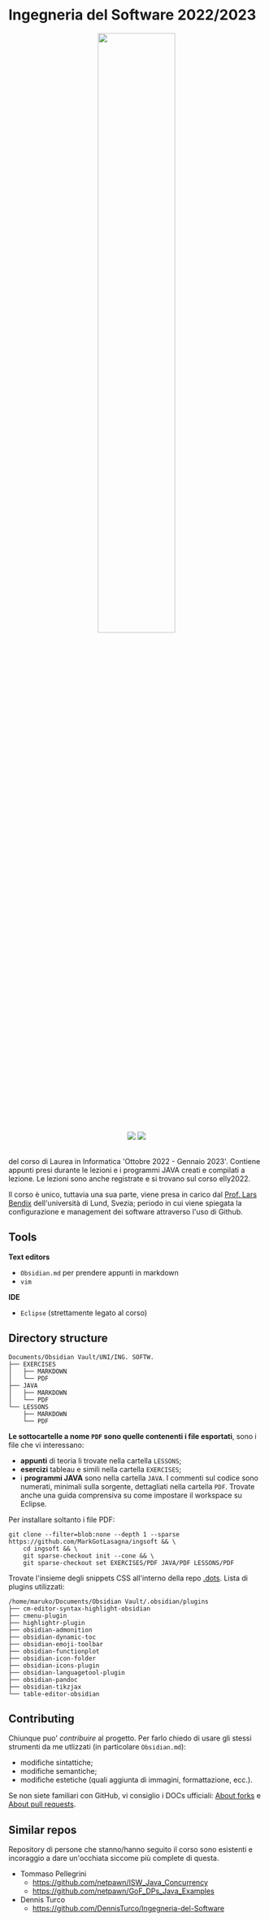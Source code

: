 # Ingegneria del Software 2022/2023

<div align=center>
	<image src=/.pics/ingsoft_cover.png width=55%></image></br></br>
	<image src=https://shields.io/badge/Eclipse-black?logo=eclipse&style=plastic></image>
	<image src=https://shields.io/badge/arch-black?logo=archlinux&style=plastic></image>
	</br></br>
</div>

del corso di Laurea in Informatica 'Ottobre 2022 - Gennaio 2023'.
Contiene appunti presi durante le lezioni e i programmi JAVA creati e compilati a lezione. Le lezioni sono anche registrate e si trovano sul corso elly2022.

Il corso è unico, tuttavia una sua parte, viene presa in carico dal [Prof. Lars Bendix](https://fileadmin.cs.lth.se/cs/Personal/Lars_Bendix/Teaching/1-ECTS-SCM/Parma-22/) dell'università di Lund, Svezia; periodo in cui viene spiegata la configurazione e management dei software attraverso l'uso di Github.

## Tools

**Text editors**
- `Obsidian.md` per prendere appunti in markdown
- `vim`

**IDE**
- `Eclipse` (strettamente legato al corso)

## Directory structure

```
Documents/Obsidian Vault/UNI/ING. SOFTW.
├── EXERCISES
│   ├── MARKDOWN
│   └── PDF
├── JAVA
│   ├── MARKDOWN
│   └── PDF
└── LESSONS
    ├── MARKDOWN
    └── PDF
```

**Le sottocartelle a nome `PDF` sono quelle contenenti i file esportati**, sono i file che vi interessano:
- **appunti** di teoria li trovate nella cartella `LESSONS`;
- **esercizi** tableau e simili nella cartella `EXERCISES`;
- i **programmi JAVA** sono nella cartella `JAVA`. I commenti sul codice sono numerati, minimali sulla sorgente, dettagliati nella cartella `PDF`. Trovate anche una guida comprensiva su come impostare il workspace su Eclipse.

Per installare soltanto i file PDF:
```
git clone --filter=blob:none --depth 1 --sparse https://github.com/MarkGotLasagna/ingsoft && \
    cd ingsoft && \
    git sparse-checkout init --cone && \
    git sparse-checkout set EXERCISES/PDF JAVA/PDF LESSONS/PDF
```

Trovate l'insieme degli snippets CSS all'interno della repo [.dots](https://github.com/MarkGotLasagna/.dots).
Lista di plugins utilizzati:
```
/home/maruko/Documents/Obsidian Vault/.obsidian/plugins
├── cm-editor-syntax-highlight-obsidian
├── cmenu-plugin
├── highlightr-plugin
├── obsidian-admonition
├── obsidian-dynamic-toc
├── obsidian-emoji-toolbar
├── obsidian-functionplot
├── obsidian-icon-folder
├── obsidian-icons-plugin
├── obsidian-languagetool-plugin
├── obsidian-pandoc
├── obsidian-tikzjax
└── table-editor-obsidian
```

## Contributing
Chiunque puo' *contribuire* al progetto.
Per farlo chiedo di usare gli stessi strumenti da me utlizzati (in particolare `Obsidian.md`):
- modifiche sintattiche;
- modifiche semantiche;
- modifiche estetiche (quali aggiunta di immagini, formattazione, ecc.).

Se non siete familiari con GitHub, vi consiglio i DOCs ufficiali: [About forks](https://docs.github.com/en/pull-requests/collaborating-with-pull-requests/working-with-forks/about-forks) e [About pull requests](https://docs.github.com/en/pull-requests/collaborating-with-pull-requests/proposing-changes-to-your-work-with-pull-requests/about-pull-requests).

## Similar repos
Repository di persone che stanno/hanno seguito il corso sono esistenti e incoraggio a dare un'occhiata siccome più complete di questa.

- Tommaso Pellegrini
  - https://github.com/netpawn/ISW_Java_Concurrency
  - https://github.com/netpawn/GoF_DPs_Java_Examples
- Dennis Turco
  - https://github.com/DennisTurco/Ingegneria-del-Software
